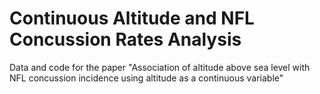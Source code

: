 # Continuous Altitude and NFL Concussion Rates Analysis
Data and code for the paper "Association of altitude above sea level with NFL concussion incidence using altitude as a continuous variable"
